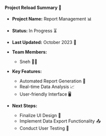 #### Project Reload Summary 🚀

- **Project Name:** Report Management 📊
- **Status:** In Progress ⏳
- **Last Updated:** October 2023 📅
- **Team Members:**
    - Sneh 👩‍💻
    
- **Key Features:**
    - Automated Report Generation 📝
    - Real-time Data Analysis 📈
    - User-friendly Interface 🖥️
- **Next Steps:**
    - Finalize UI Design 🎨
    - Implement Data Export Functionality 📤
    - Conduct User Testing 🧪